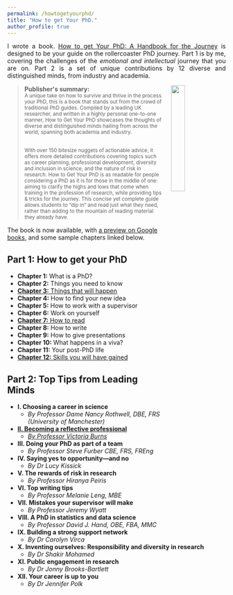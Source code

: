 ```yaml
---
permalink: /howtogetyourphd/
title: "How to get Your PhD."
author_profile: true
---
```


<div style="text-align: justify;">

I wrote a book.
<a href="https://www.amazon.co.uk/dp/0198866925/">How to get Your PhD: A Handbook for the Journey</a>
is designed to be your guide on the rollercoaster PhD journey.
Part 1 is by me, covering the challenges of the <i>emotional and intellectual</i> journey that you are on.
Part 2 is a set of unique contributions by 12 diverse and distinguished minds, from industry and academia.
</div>



<p style="padding-top: 0px; vertical-align: top; text-align: justify;">
  <a href="https://www.amazon.co.uk/dp/0198866925/">
    <img src="https://cdn.waterstones.com/bookjackets/large/9780/1988/9780198866923.jpg"
         style="width:25%; min-width:3cm; align:center; vertical-align:top; float:right; margin-left:20px;  margin-bottom:10px; margin-top:0px;" />
  </a>
  
<blockquote><b>Publisher's summary:</b><br> <small>
A unique take on how to survive and thrive in the process your PhD, this is a book that stands out from the crowd of traditional PhD guides. Compiled by a leading UK researcher, and written in a highly personal one-to-one manner, How to Get Your PhD showcases the thoughts of diverse and distinguished minds hailing from across the world, spanning both academia and industry.<br><br>

With over 150 bitesize nuggets of actionable advice, it offers more detailed contributions covering topics such as career planning, professional development, diversity and inclusion in science, and the nature of risk in research. How to Get Your PhD is as readable for people considering a PhD as it is for those in the middle of one: aiming to clarify the highs and lows that come when training in the profession of research, while providing tips & tricks for the journey. This concise yet complete guide allows students to “dip in” and read just what they need, rather than adding to the mountain of reading material they already have.
  </small></blockquote>

</p>

The book is now available, with
<a href="https://www.google.co.uk/books/edition/How_to_Get_Your_PhD/nX4fEAAAQBAJ?hl=en&gbpv=0">a preview on Google books</a>, and some sample chapters linked below.


Part 1: How to get your PhD
---
- <b>Chapter 1:</b> What is a PhD?
- <b>Chapter 2:</b> Things you need to know
- <a href=""><b>Chapter 3:</b> Things that will happen</a>
- <b>Chapter 4:</b> How to find your new idea
- <b>Chapter 5:</b> How to work with a supervisor
- <b>Chapter 6:</b> Work on yourself
- <a href=""><b>Chapter 7:</b> How to read</a>
- <b>Chapter 8:</b> How to write
- <b>Chapter 9:</b> How to give presentations
- <b>Chapter 10:</b> What happens in a viva?
- <b>Chapter 11:</b> Your post-PhD life
- <a href=""><b>Chapter 12:</b> Skills you will have gained</a>

Part 2: Top Tips from Leading Minds
---

- <b>I. Choosing a career in science</b>
  * <i>By Professor Dame Nancy Rothwell, DBE, FRS (University of Manchester)</i>
- <a href=""><b>II. Becoming a reflective professional</b>
  * <i>By Professor Victoria Burns</i></a>
- <b>III. Doing your PhD as part of a team</b>
  * <i>By Professor Steve Furber CBE, FRS, FREng</i>
- <b>IV. Saying yes to opportunity—and no</b>
  * <i>By Dr Lucy Kissick</i>
- <b>V. The rewards of risk in research</b>
  * <i>By Professor Hiranya Peiris</i>
- <b>VI. Top writing tips</b>
  * <i>By Professor Melanie Leng, MBE</i>
- <b>VII. Mistakes your supervisor will make</b>
  * <i>By Professor Jeremy Wyatt</i>
- <b>VIII. A PhD in statistics and data science</b>
  * <i>By Professor David J. Hand, OBE, FBA, MMC</i>
- <b>IX. Building a strong support network</b>
  * <i>By Dr Carolyn Virca</i>
- <b>X. Inventing ourselves: Responsibility and diversity in research</b>
  * <i>By Dr Shakir Mohamed</i>
- <b>XI. Public engagement in research</b>
  * <i>By Dr Jonny Brooks-Bartlett</i>
- <b>XII. Your career is up to you</b>
  * <i>By Dr Jennifer Polk</i>
